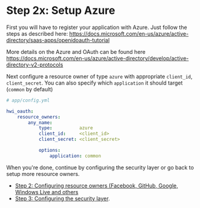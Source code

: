 Step 2x: Setup Azure
====================
First you will have to register your application with Azure.
Just follow the steps as described here: https://docs.microsoft.com/en-us/azure/active-directory/saas-apps/openidoauth-tutorial

More details on the Azure and OAuth can be found here https://docs.microsoft.com/en-us/azure/active-directory/develop/active-directory-v2-protocols

Next configure a resource owner of type `azure` with appropriate `client_id`,
`client_secret`. You can also specify which `application` it
should target (`common` by default)

```yaml
# app/config.yml

hwi_oauth:
    resource_owners:
        any_name:
            type:          azure
            client_id:     <client_id>
            client_secret: <client_secret>

            options:
                application: common
```

When you're done, continue by configuring the security layer or go back to
setup more resource owners.

- [Step 2: Configuring resource owners (Facebook, GitHub, Google, Windows Live and others](../2-configuring_resource_owners.md)
- [Step 3: Configuring the security layer](../3-configuring_the_security_layer.md).
